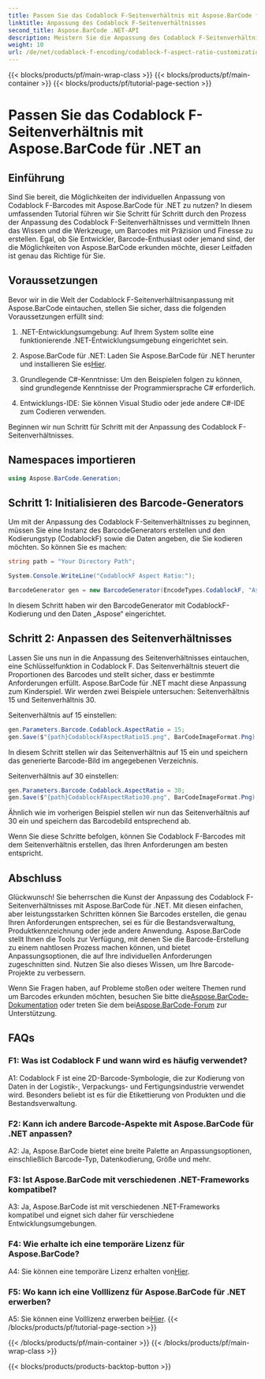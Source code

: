 ```yaml
---
title: Passen Sie das Codablock F-Seitenverhältnis mit Aspose.BarCode für .NET an
linktitle: Anpassung des Codablock F-Seitenverhältnisses
second_title: Aspose.BarCode .NET-API
description: Meistern Sie die Anpassung des Codablock F-Seitenverhältnisses mit Aspose.BarCode für .NET. Erstellen Sie mühelos präzise Barcodes, die auf Ihre Bedürfnisse zugeschnitten sind.
weight: 10
url: /de/net/codablock-f-encoding/codablock-f-aspect-ratio-customization/
---
```


{{< blocks/products/pf/main-wrap-class >}}
{{< blocks/products/pf/main-container >}}
{{< blocks/products/pf/tutorial-page-section >}}

# Passen Sie das Codablock F-Seitenverhältnis mit Aspose.BarCode für .NET an

## Einführung

Sind Sie bereit, die Möglichkeiten der individuellen Anpassung von Codablock F-Barcodes mit Aspose.BarCode für .NET zu nutzen? In diesem umfassenden Tutorial führen wir Sie Schritt für Schritt durch den Prozess der Anpassung des Codablock F-Seitenverhältnisses und vermitteln Ihnen das Wissen und die Werkzeuge, um Barcodes mit Präzision und Finesse zu erstellen. Egal, ob Sie Entwickler, Barcode-Enthusiast oder jemand sind, der die Möglichkeiten von Aspose.BarCode erkunden möchte, dieser Leitfaden ist genau das Richtige für Sie.

## Voraussetzungen

Bevor wir in die Welt der Codablock F-Seitenverhältnisanpassung mit Aspose.BarCode eintauchen, stellen Sie sicher, dass die folgenden Voraussetzungen erfüllt sind:

1. .NET-Entwicklungsumgebung: Auf Ihrem System sollte eine funktionierende .NET-Entwicklungsumgebung eingerichtet sein.

2.  Aspose.BarCode für .NET: Laden Sie Aspose.BarCode für .NET herunter und installieren Sie es[Hier](https://releases.aspose.com/barcode/net/).

3. Grundlegende C#-Kenntnisse: Um den Beispielen folgen zu können, sind grundlegende Kenntnisse der Programmiersprache C# erforderlich.

4. Entwicklungs-IDE: Sie können Visual Studio oder jede andere C#-IDE zum Codieren verwenden.

Beginnen wir nun Schritt für Schritt mit der Anpassung des Codablock F-Seitenverhältnisses.

## Namespaces importieren

```csharp
using Aspose.BarCode.Generation;
```

## Schritt 1: Initialisieren des Barcode-Generators

Um mit der Anpassung des Codablock F-Seitenverhältnisses zu beginnen, müssen Sie eine Instanz des BarcodeGenerators erstellen und den Kodierungstyp (CodablockF) sowie die Daten angeben, die Sie kodieren möchten. So können Sie es machen:

```csharp
string path = "Your Directory Path";

System.Console.WriteLine("CodablockF Aspect Ratio:");

BarcodeGenerator gen = new BarcodeGenerator(EncodeTypes.CodablockF, "Aspose");
```

In diesem Schritt haben wir den BarcodeGenerator mit CodablockF-Kodierung und den Daten „Aspose“ eingerichtet.

## Schritt 2: Anpassen des Seitenverhältnisses

Lassen Sie uns nun in die Anpassung des Seitenverhältnisses eintauchen, eine Schlüsselfunktion in Codablock F. Das Seitenverhältnis steuert die Proportionen des Barcodes und stellt sicher, dass er bestimmte Anforderungen erfüllt. Aspose.BarCode für .NET macht diese Anpassung zum Kinderspiel. Wir werden zwei Beispiele untersuchen: Seitenverhältnis 15 und Seitenverhältnis 30.

Seitenverhältnis auf 15 einstellen:

```csharp
gen.Parameters.Barcode.Codablock.AspectRatio = 15;
gen.Save($"{path}CodablockFAspectRatio15.png", BarCodeImageFormat.Png);
```

In diesem Schritt stellen wir das Seitenverhältnis auf 15 ein und speichern das generierte Barcode-Bild im angegebenen Verzeichnis.

Seitenverhältnis auf 30 einstellen:

```csharp
gen.Parameters.Barcode.Codablock.AspectRatio = 30;
gen.Save($"{path}CodablockFAspectRatio30.png", BarCodeImageFormat.Png);
```

Ähnlich wie im vorherigen Beispiel stellen wir nun das Seitenverhältnis auf 30 ein und speichern das Barcodebild entsprechend ab.

Wenn Sie diese Schritte befolgen, können Sie Codablock F-Barcodes mit dem Seitenverhältnis erstellen, das Ihren Anforderungen am besten entspricht.

## Abschluss

Glückwunsch! Sie beherrschen die Kunst der Anpassung des Codablock F-Seitenverhältnisses mit Aspose.BarCode für .NET. Mit diesen einfachen, aber leistungsstarken Schritten können Sie Barcodes erstellen, die genau Ihren Anforderungen entsprechen, sei es für die Bestandsverwaltung, Produktkennzeichnung oder jede andere Anwendung. Aspose.BarCode stellt Ihnen die Tools zur Verfügung, mit denen Sie die Barcode-Erstellung zu einem nahtlosen Prozess machen können, und bietet Anpassungsoptionen, die auf Ihre individuellen Anforderungen zugeschnitten sind. Nutzen Sie also dieses Wissen, um Ihre Barcode-Projekte zu verbessern.

 Wenn Sie Fragen haben, auf Probleme stoßen oder weitere Themen rund um Barcodes erkunden möchten, besuchen Sie bitte die[Aspose.BarCode-Dokumentation](https://reference.aspose.com/barcode/net/) oder treten Sie dem bei[Aspose.BarCode-Forum](https://forum.aspose.com/c/barcode/13) zur Unterstützung.

## FAQs

### F1: Was ist Codablock F und wann wird es häufig verwendet?

A1: Codablock F ist eine 2D-Barcode-Symbologie, die zur Kodierung von Daten in der Logistik-, Verpackungs- und Fertigungsindustrie verwendet wird. Besonders beliebt ist es für die Etikettierung von Produkten und die Bestandsverwaltung.

### F2: Kann ich andere Barcode-Aspekte mit Aspose.BarCode für .NET anpassen?

A2: Ja, Aspose.BarCode bietet eine breite Palette an Anpassungsoptionen, einschließlich Barcode-Typ, Datenkodierung, Größe und mehr.

### F3: Ist Aspose.BarCode mit verschiedenen .NET-Frameworks kompatibel?

A3: Ja, Aspose.BarCode ist mit verschiedenen .NET-Frameworks kompatibel und eignet sich daher für verschiedene Entwicklungsumgebungen.

### F4: Wie erhalte ich eine temporäre Lizenz für Aspose.BarCode?

 A4: Sie können eine temporäre Lizenz erhalten von[Hier](https://purchase.aspose.com/temporary-license/).

### F5: Wo kann ich eine Volllizenz für Aspose.BarCode für .NET erwerben?

 A5: Sie können eine Volllizenz erwerben bei[Hier](https://purchase.aspose.com/buy).
{{< /blocks/products/pf/tutorial-page-section >}}

{{< /blocks/products/pf/main-container >}}
{{< /blocks/products/pf/main-wrap-class >}}

{{< blocks/products/products-backtop-button >}}

